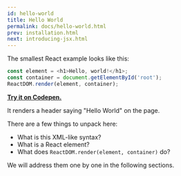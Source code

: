 ```yaml
---
id: hello-world
title: Hello World
permalink: docs/hello-world.html
prev: installation.html
next: introducing-jsx.html
---
```


The smallest React example looks like this:

```js
const element = <h1>Hello, world!</h1>;
const container = document.getElementById('root');
ReactDOM.render(element, container);
```

**[Try it on Codepen.](http://codepen.io/gaearon/pen/ZpvBNJ?editors=0010)**

It renders a header saying "Hello World" on the page.

There are a few things to unpack here:

* What is this XML-like syntax?
* What is a React element?
* What does `ReactDOM.render(element, container)` do?

We will address them one by one in the following sections.

